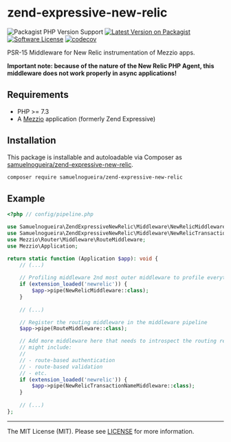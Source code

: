 # zend-expressive-new-relic

![Packagist PHP Version Support](https://img.shields.io/packagist/php-v/samuelnogueira/zend-expressive-new-relic)
[![Latest Version on Packagist][ico-version]][link-packagist]
[![Software License][ico-license]](LICENSE)
[![codecov](https://codecov.io/gh/samuelnogueira/zend-expressive-new-relic/branch/master/graph/badge.svg?token=L7P7H5TW2R)](https://codecov.io/gh/samuelnogueira/zend-expressive-new-relic)

PSR-15 Middleware for New Relic instrumentation of Mezzio apps.

**Important note: because of the nature of the New Relic PHP Agent, this middleware does not work properly in async applications!** 

## Requirements

* PHP >= 7.3
* A [Mezzio](https://docs.mezzio.dev/mezzio/) application (formerly Zend Expressive) 

## Installation

This package is installable and autoloadable via Composer as [samuelnogueira/zend-expressive-new-relic](https://packagist.org/packages/samuelnogueira/zend-expressive-new-relic).

```sh
composer require samuelnogueira/zend-expressive-new-relic
```

## Example
```php
<?php // config/pipeline.php

use Samuelnogueira\ZendExpressiveNewRelic\Middleware\NewRelicMiddleware;
use Samuelnogueira\ZendExpressiveNewRelic\Middleware\NewRelicTransactionNameMiddleware;
use Mezzio\Router\Middleware\RouteMiddleware;
use Mezzio\Application;

return static function (Application $app): void {
    // (...)
    
    // Profiling middleware 2nd most outer middleware to profile everything
    if (extension_loaded('newrelic')) {
        $app->pipe(NewRelicMiddleware::class);
    }
    
    // (...)

    // Register the routing middleware in the middleware pipeline
    $app->pipe(RouteMiddleware::class);

    // Add more middleware here that needs to introspect the routing results; this
    // might include:
    //
    // - route-based authentication
    // - route-based validation
    // - etc.
    if (extension_loaded('newrelic')) {
        $app->pipe(NewRelicTransactionNameMiddleware::class);
    }
    
    // (...)
};
```

---

The MIT License (MIT). Please see [LICENSE](LICENSE) for more information.

[ico-version]: https://img.shields.io/packagist/v/samuelnogueira/zend-expressive-new-relic.svg?style=flat-square
[ico-license]: https://img.shields.io/badge/license-MIT-brightgreen.svg?style=flat-square
[link-packagist]: https://packagist.org/packages/samuelnogueira/zend-expressive-new-relic
